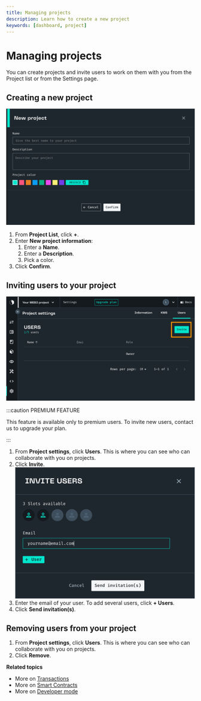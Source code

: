 ```yaml
---
title: Managing projects
description: Learn how to create a new project
keywords: [dashboard, project]
---
```


# Managing projects

You can create projects and invite users to work on them with you from the Project list or from the Settings page.

## Creating a new project

![New project](src/new-project.png)

1. From **Project List**, click **+**.
1. Enter **New project information**:
    1. Enter a **Name**.
    1. Enter a **Description**.
    1. Pick a color.
1. Click **Confirm**.

## Inviting users to your project 

![Inviting users](src/settings-page.png)

:::caution PREMIUM FEATURE 

This feature is available only to premium users. To invite new users, contact us to upgrade your plan. 

::: 

1. From **Project settings**, click **Users**. 
   This is where you can see who can collaborate with you on projects. 
1. Click **Invite**. 
   ![Inviting users](src/invite-users.png)
1. Enter the email of your user. 
   To add several users, click **+ Users**. 
1. Click **Send invitation(s)**. 


## Removing users from your project 

1. From **Project settings**, click **Users**.
   This is where you can see who can collaborate with you on projects.
1. Click **Remove**. 


**Related topics**

-   More on [Transactions](/Transactions/creating-a-transaction.mdx)
-   More on [Smart Contracts](/Smart-contract/understanding-smart-contracts.md)
-   More on [Developer mode](/Developer/Discovering-coding-interface.md)
